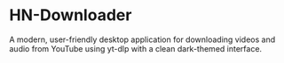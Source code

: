 # HN-Downloader
A modern, user-friendly desktop application for downloading videos and audio from YouTube using yt-dlp with a clean dark-themed interface.

